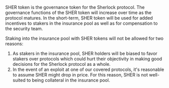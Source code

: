 SHER token is the governance token for the Sherlock protocol. The governance functions of the SHER token will increase over time as the protocol matures. In the short-term, SHER token will be used for added incentives to stakers in the insurance pool as well as for compensation to the security team.

Staking into the insurance pool with SHER tokens will not be allowed for two reasons:

1. As stakers in the insurance pool, SHER holders will be biased to favor stakers over protocols which could hurt their objectivity in making good decisions for the Sherlock protocol as a whole.
2. In the event of an exploit at one of our covered protocols, it's reasonable to assume SHER might drop in price. For this reason, SHER is not well-suited to being collateral in the insurance pool.
